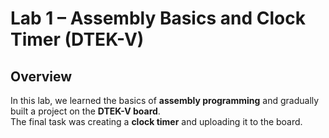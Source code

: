# Lab 1 – Assembly Basics and Clock Timer (DTEK-V)

## Overview
In this lab, we learned the basics of **assembly programming** and gradually built a project on the **DTEK-V board**.  
The final task was creating a **clock timer** and uploading it to the board.

